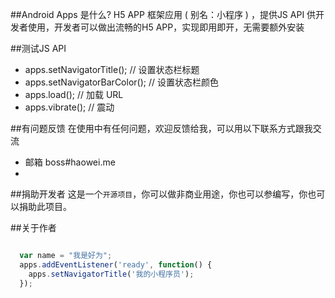 ##Android Apps 是什么?
H5 APP 框架应用 ( 别名：小程序 ) ，提供JS API 供开发者使用，开发者可以做出流畅的H5 APP，实现即用即开，无需要额外安装


##测试JS API
* apps.setNavigatorTitle(); // 设置状态栏标题
* apps.setNavigatorBarColor(); // 设置状态栏颜色
* apps.load(); // 加载 URL
* apps.vibrate(); // 震动

##有问题反馈
在使用中有任何问题，欢迎反馈给我，可以用以下联系方式跟我交流

* 邮箱 boss#haowei.me
* 

##捐助开发者
这是一个`开源项目`，你可以做非商业用途，你也可以参编写，你也可以捐助此项目。


##关于作者

```javascript

  var name = "我是好为";
  apps.addEventListener('ready', function() {
    apps.setNavigatorTitle('我的小程序员');
  });
  
  
```